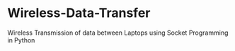 # Wireless-Data-Transfer
Wireless Transmission of data between Laptops using Socket Programming in Python
